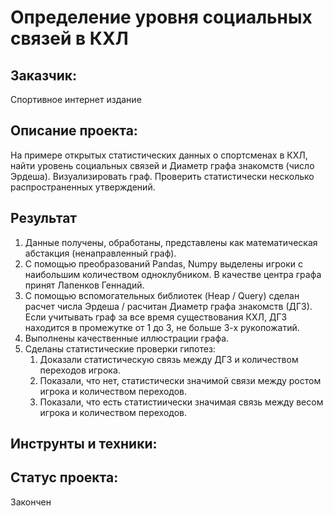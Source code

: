 # Определение уровня социальных связей в КХЛ
## Заказчик:
  Спортивное интернет издание
## Описание проекта:
На примере открытых статистических данных о спортсменах в КХЛ, найти уровень социальных связей и Диаметр графа знакомств (число Эрдеша). Визуализировать граф. Проверить статистически несколько распространенных утверждений.
## Результат
1. Данные получены, обработаны, представлены как математическая абстакция (ненаправленный граф).
2. С помощью преобразований Pandas, Numpy выделены игроки с наибольшим количеством одноклубником. В качестве центра графа принят Лапенков Геннадий.
3. С помощью вспомогательных библиотек (Heap / Query) сделан расчет числа Эрдеша / расчитан Диаметр графа знакомств (ДГЗ). Если учитывать граф за все время существования КХЛ, ДГЗ находится в промежутке от 1 до 3, не больше 3-х рукопожатий.
4. Выполнены качественные иллюстрации графа.
5. Сделаны статистические проверки гипотез:
    1. Доказали статистическую связь между ДГЗ и количеством переходов игрока.
    2. Показали, что нет, статистически значимой связи между ростом игрока и количеством переходов.
    3. Показали, что есть статистиически значимая связь между весом игрока и количеством переходов.
## Инструнты и техники:
## Статус проекта:
Закончен
